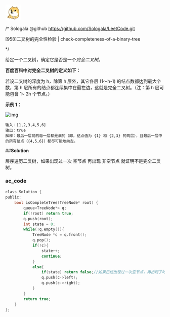![](https://github.com/Sologala/SomeThings/blob/master/face.jpg?raw=true)

/*
    Sologala   @github    https://github.com/Sologala/LeetCode.git

   [958]二叉树的完全性检验
     |     check-completeness-of-a-binary-tree

*/

给定一个二叉树，确定它是否是一个*完全二叉树*。

**百度百科中对完全二叉树的定义如下：**

若设二叉树的深度为 h，除第 h 层外，其它各层 (1～h-1) 的结点数都达到最大个数，第 h 层所有的结点都连续集中在最左边，这就是完全二叉树。（注：第 h 层可能包含 1~ 2h 个节点。）

 

**示例 1：**

![img](https://assets.leetcode-cn.com/aliyun-lc-upload/uploads/2018/12/15/complete-binary-tree-1.png)

```
输入：[1,2,3,4,5,6]
输出：true
解释：最后一层前的每一层都是满的（即，结点值为 {1} 和 {2,3} 的两层），且最后一层中的所有结点（{4,5,6}）都尽可能地向左。
```

##**Solution**

层序遍历二叉树，如果出现过一次 空节点 再出现 非空节点 就证明不是完全二叉树。



### **ac_code**
```c
class Solution {
public:
    bool isCompleteTree(TreeNode* root) {
        queue<TreeNode*> q;
        if(!root) return true;
        q.push(root);
        int state = 0; 
        while(!q.empty()){
            TreeNode *c = q.front();
            q.pop();
            if(!c){
                state++;
                continue;
            }
            else{
                if(state) return false;//如果已经出现过一次空节点，再出现了叶子节点就证明不是。
                q.push(c->left);
                q.push(c->right);
            }
        }
        return true;
    }
};
```